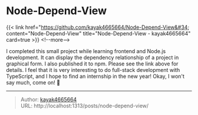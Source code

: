 # Node-Depend-View


{{&lt; link href=&#34;https://github.com/kayak4665664/Node-Depend-View&#34; content=&#34;Node-Depend-View&#34; title=&#34;Node-Depend-View - kayak4665664&#34; card=true &gt;}}
&lt;!--more--&gt;

I completed this small project while learning frontend and Node.js development. It can display the dependency relationship of a project in graphical form. I also published it to npm. Please see the link above for details. I feel that it is very interesting to do full-stack development with TypeScript, and I hope to find an internship in the new year! Okay, I won&#39;t say much, come on! 💪

---

> Author: [kayak4665664](https://github.com/kayak4665664)  
> URL: http://localhost:1313/posts/node-depend-view/  

